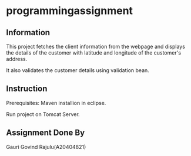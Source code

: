 # programmingassignment

## Information

This project fetches the client information from the webpage and displays the details of the customer with latitude and longitude of the customer's address. 

It also validates the customer details using validation bean.

## Instruction

Prerequisites: Maven installion in eclipse.

Run project on Tomcat Server.

## Assignment Done By

Gauri Govind Rajulu(A20404821)
